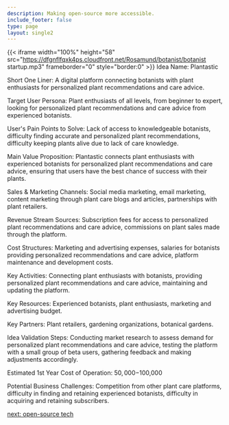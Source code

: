 ```yaml
---
description: Making open-source more accessible.
include_footer: false
type: page
layout: single2
---
```


{{< iframe width="100%" height="58" src="https://dfgnflfqxk4ps.cloudfront.net/Rosamund/botanist/botanist startup.mp3" frameborder="0" style="border:0" >}}
Idea Name: Plantastic

Short One Liner: A digital platform connecting botanists with plant enthusiasts for personalized plant recommendations and care advice.

Target User Persona: Plant enthusiasts of all levels, from beginner to expert, looking for personalized plant recommendations and care advice from experienced botanists.

User's Pain Points to Solve: Lack of access to knowledgeable botanists, difficulty finding accurate and personalized plant recommendations, difficulty keeping plants alive due to lack of care knowledge.

Main Value Proposition: Plantastic connects plant enthusiasts with experienced botanists for personalized plant recommendations and care advice, ensuring that users have the best chance of success with their plants.

Sales & Marketing Channels: Social media marketing, email marketing, content marketing through plant care blogs and articles, partnerships with plant retailers.

Revenue Stream Sources: Subscription fees for access to personalized plant recommendations and care advice, commissions on plant sales made through the platform.

Cost Structures: Marketing and advertising expenses, salaries for botanists providing personalized recommendations and care advice, platform maintenance and development costs.

Key Activities: Connecting plant enthusiasts with botanists, providing personalized plant recommendations and care advice, maintaining and updating the platform.

Key Resources: Experienced botanists, plant enthusiasts, marketing and advertising budget.

Key Partners: Plant retailers, gardening organizations, botanical gardens.

Idea Validation Steps: Conducting market research to assess demand for personalized plant recommendations and care advice, testing the platform with a small group of beta users, gathering feedback and making adjustments accordingly.

Estimated 1st Year Cost of Operation: $50,000-$100,000

Potential Business Challenges: Competition from other plant care platforms, difficulty in finding and retaining experienced botanists, difficulty in acquiring and retaining subscribers.


<a href="https://workdojos.com/botanist/tech">next: open-source tech</a>
